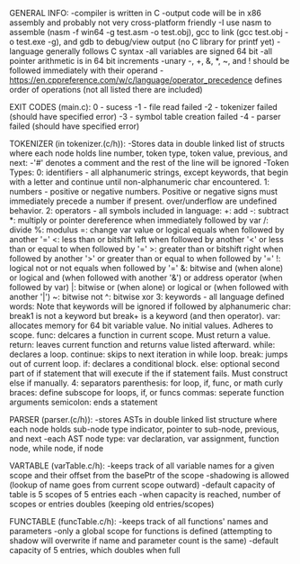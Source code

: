 GENERAL INFO:
  -compiler is written in C
  -output code will be in x86 assembly and probably not very cross-platform friendly
    -I use nasm to assemble (nasm -f win64 -g test.asm -o test.obj), gcc to link (gcc test.obj -o test.exe -g), and gdb to debug/view output (no C library for printf yet)
  -language generally follows C syntax
    -all variables are signed 64 bit
    -all pointer arithmetic is in 64 bit increments
    -unary -, +, &, *, ~, and ! should be followed immediately with their operand
    -https://en.cppreference.com/w/c/language/operator_precedence defines order of operations (not all listed there are included)

EXIT CODES (main.c):
  0 - sucess
  -1 - file read failed
  -2 - tokenizer failed (should have specified error)
  -3 - symbol table creation failed
  -4 - parser failed (should have specified error)

TOKENIZER (in tokenizer.(c/h)):
  -Stores data in double linked list of structs where each node holds line number, token type, token value, previous, and next:
  -'#' denotes a comment and the rest of the line will be ignored
  -Token Types:
    0: identifiers - all alphanumeric strings, except keywords, that begin with a letter and continue until non-alphanumeric char encountered.
    1: numbers - positive or negative numbers. Positive or negative signs must immediately precede a number if present. over/underflow are undefined behavior.
    2: operators - all symbols included in language:
      +: add
      -: subtract
      *: multiply or pointer dereference when immediately followed by var
      /: divide
      %: modulus
      =: change var value or logical equals when followed by another '='
      <: less than or bitshift left when followed by another '<' or less than or equal to when followed by '='
      >: greater than or bitshift right when followed by another '>' or greater than or equal to when followed by '='
      !: logical not or not equals when followed by '='
      &: bitwise and (when alone) or logical and (when followed with another '&') or address operator (when followed by var)
      |: bitwise or (when alone) or logical or (when followed with another '|')
      ~: bitwise not
      ^: bitwise xor
    3: keywords - all language defined words:
      Note that keywords will be ignored if followed by alphanumeric char: break1 is not a keyword but break+ is a keyword (and then operator).
      var: allocates memory for 64 bit variable value. No initial values. Adheres to scope.
      func: delcares a function in current scope. Must return a value.
      return: leaves current function and returns value listed afterward.
      while: declares a loop.
      continue: skips to next iteration in while loop.
      break: jumps out of current loop.
      if: declares a conditional block.
      else: optional second part of if statement that will execute if the if statement fails. Must construct else if manually.
    4: separators
    parenthesis: for loop, if, func, or math
    curly braces: define subscope for loops, if, or funcs
    commas: seperate function arguments
    semicolon: ends a statement

PARSER (parser.(c/h)):
  -stores ASTs in double linked list structure where each node holds sub-node type indicator, pointer to sub-node, previous, and next
  -each AST node type:
    var declaration,
    var assignment,
    function node,
    while node,
    if node

VARTABLE (varTable.c/h):
  -keeps track of all variable names for a given scope and their offset from the basePtr of the scope
  -shadowing is allowed (lookup of name goes from current scope outward)
  -default capacity of table is 5 scopes of 5 entries each
  -when capacity is reached, number of scopes or entries doubles (keeping old entries/scopes)
  
FUNCTABLE (funcTable.c/h):
  -keeps track of all functions' names and parameters
  -only a global scope for functions is defined (attempting to shadow will overwrite if name and parameter count is the same)
  -default capacity of 5 entries, which doubles when full
